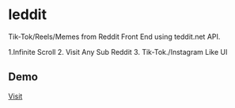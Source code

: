 # leddit
Tik-Tok/Reels/Memes from Reddit Front End using teddit.net API.

1.Infinite Scroll
2. Visit Any Sub Reddit
3. Tik-Tok./Instagram Like UI

## Demo
<a href="https://leddit.netlify.app">Visit</a>
